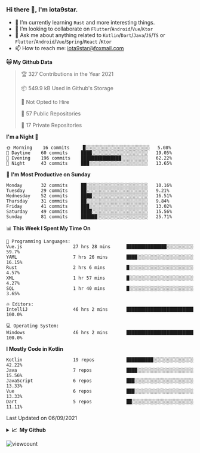 ### Hi there 👋, I'm iota9star.

- 🌱 I’m currently learning `Rust` and more interesting things.
- 👯 I’m looking to collaborate on `Flutter`/`Android`/`Vue`/`Ktor`
- 💬 Ask me about anything related to `Kotlin`/`Dart`/`Java`/`JS`/`TS` or `Flutter`/`Android`/`Vue`/`Spring`/`React`
  /`Ktor`
- 📫 How to reach me: [iota9star@foxmail.com](iota9star@foxmail.com)



<!--START_SECTION:waka-->
**🐱 My Github Data** 

> 🏆 327 Contributions in the Year 2021
 > 
> 📦 549.9 kB Used in Github's Storage 
 > 
> 🚫 Not Opted to Hire
 > 
> 📜 57 Public Repositories 
 > 
> 🔑 17 Private Repositories  
 > 
**I'm a Night 🦉** 

```text
🌞 Morning    16 commits     █░░░░░░░░░░░░░░░░░░░░░░░░   5.08% 
🌆 Daytime    60 commits     ████░░░░░░░░░░░░░░░░░░░░░   19.05% 
🌃 Evening    196 commits    ███████████████░░░░░░░░░░   62.22% 
🌙 Night      43 commits     ███░░░░░░░░░░░░░░░░░░░░░░   13.65%

```
📅 **I'm Most Productive on Sunday** 

```text
Monday       32 commits     ██░░░░░░░░░░░░░░░░░░░░░░░   10.16% 
Tuesday      29 commits     ██░░░░░░░░░░░░░░░░░░░░░░░   9.21% 
Wednesday    52 commits     ████░░░░░░░░░░░░░░░░░░░░░   16.51% 
Thursday     31 commits     ██░░░░░░░░░░░░░░░░░░░░░░░   9.84% 
Friday       41 commits     ███░░░░░░░░░░░░░░░░░░░░░░   13.02% 
Saturday     49 commits     ████░░░░░░░░░░░░░░░░░░░░░   15.56% 
Sunday       81 commits     ██████░░░░░░░░░░░░░░░░░░░   25.71%

```


📊 **This Week I Spent My Time On** 

```text
💬 Programming Languages: 
Vue.js                   27 hrs 28 mins      ███████████████░░░░░░░░░░   59.7% 
YAML                     7 hrs 26 mins       ████░░░░░░░░░░░░░░░░░░░░░   16.15% 
Rust                     2 hrs 6 mins        █░░░░░░░░░░░░░░░░░░░░░░░░   4.57% 
XML                      1 hr 57 mins        █░░░░░░░░░░░░░░░░░░░░░░░░   4.27% 
SQL                      1 hr 40 mins        █░░░░░░░░░░░░░░░░░░░░░░░░   3.65%

🔥 Editors: 
IntelliJ                 46 hrs 2 mins       █████████████████████████   100.0%

💻 Operating System: 
Windows                  46 hrs 2 mins       █████████████████████████   100.0%

```

**I Mostly Code in Kotlin** 

```text
Kotlin                   19 repos            ██████████░░░░░░░░░░░░░░░   42.22% 
Java                     7 repos             ████░░░░░░░░░░░░░░░░░░░░░   15.56% 
JavaScript               6 repos             ███░░░░░░░░░░░░░░░░░░░░░░   13.33% 
Vue                      6 repos             ███░░░░░░░░░░░░░░░░░░░░░░   13.33% 
Dart                     5 repos             ██░░░░░░░░░░░░░░░░░░░░░░░   11.11%

```



 Last Updated on 06/09/2021
<!--END_SECTION:waka-->

<details>
  <summary><b>📈&nbsp;&nbsp;My Github</b></summary>
  <br>
  <img src='https://github-profile-trophy.vercel.app/?username=iota9star'>
  <img src='https://bad-apple-github-readme.vercel.app/api?show_bg=1&username=iota9star&hide_title=true'>
  <img src='http://cr-skills-chart-widget.azurewebsites.net/api/api?username=iota9star'>
</details>


![viewcount](https://count.getloli.com/get/@iota9star?theme=rule34)

